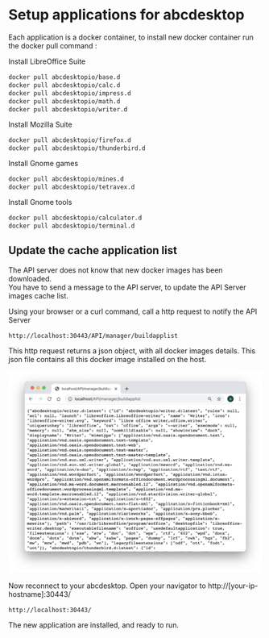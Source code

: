 
# Setup applications for abcdesktop

Each application is a docker container, to install new docker container run the docker pull command :

Install LibreOffice Suite 

```
docker pull abcdesktopio/base.d
docker pull abcdesktopio/calc.d
docker pull abcdesktopio/impress.d
docker pull abcdesktopio/math.d
docker pull abcdesktopio/writer.d 
```

Install Mozilla Suite 

```
docker pull abcdesktopio/firefox.d
docker pull abcdesktopio/thunderbird.d
```

Install Gnome games 

```
docker pull abcdesktopio/mines.d
docker pull abcdesktopio/tetravex.d
```

Install Gnome tools 

```
docker pull abcdesktopio/calculator.d
docker pull abcdesktopio/terminal.d
```


## Update the cache application list 

The API server does not know that new docker images has been downloaded.  
You have to send a message to the API server, to update the API Server images cache list.

Using your browser or a curl command, call a http request to notify the API Server

```	
http://localhost:30443/API/manager/buildapplist
```

This http request returns a json object, with all docker images details. This json file contains all this docker image installed on the host.

![buildapplist json format](img/json-image-list.png)

Now reconnect to your abcdesktop. 
Open your navigator to http://[your-ip-hostname]:30443/

```	
http://localhost:30443/
```

The new application are installed, and ready to run.
 


